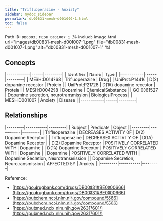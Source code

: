 ```yaml
---
title: "Trifluoperazine - Anxiety"
sidebar: mydoc_sidebar
permalink: db00831-mesh-d001007-1.html
toc: false 
---
```



Path ID: `DB00831_MESH_D001007_1`
{% include image.html url="images/db00831-mesh-d001007-1.png" file="db00831-mesh-d001007-1.png" alt="db00831-mesh-d001007-1" %}

## Concepts

|------------|------|---------|
| Identifier | Name | Type    |
|------------|------|---------|
| MESH:D014268 | Trifluoperazine | Drug |
| UniProt:P14416 | D(2) dopamine receptor | Protein |
| UniProt:P21728 | D(1A) dopamine receptor | Protein |
| MESH:D004298 | Dopamine | ChemicalSubstance |
| GO:0061527 | Dopamine secretion, neurotransmission | BiologicalProcess |
| MESH:D001007 | Anxiety | Disease |
|------------|------|---------|

## Relationships

|---------|-----------|---------|
| Subject | Predicate | Object  |
|---------|-----------|---------|
| Trifluoperazine | DECREASES ACTIVITY OF | D(2) Dopamine Receptor |
| Trifluoperazine | DECREASES ACTIVITY OF | D(1A) Dopamine Receptor |
| D(2) Dopamine Receptor | POSITIVELY CORRELATED WITH | Dopamine |
| D(1A) Dopamine Receptor | POSITIVELY CORRELATED WITH | Dopamine |
| Dopamine | POSITIVELY CORRELATED WITH | Dopamine Secretion, Neurotransmission |
| Dopamine Secretion, Neurotransmission | AFFECTED BY | Anxiety |
|---------|-----------|---------|

Reference: 
  - [https://go.drugbank.com/drugs/DB00831#BE0000666](https://go.drugbank.com/drugs/DB00831#BE0000666)
  - [https://pubchem.ncbi.nlm.nih.gov/compound/5566](https://pubchem.ncbi.nlm.nih.gov/compound/5566)
  - [https://pubmed.ncbi.nlm.nih.gov/26317601/](https://pubmed.ncbi.nlm.nih.gov/26317601/)
